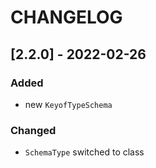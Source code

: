 # CHANGELOG

## [2.2.0] - 2022-02-26
### Added
- new `KeyofTypeSchema`
### Changed
- `SchemaType` switched to class